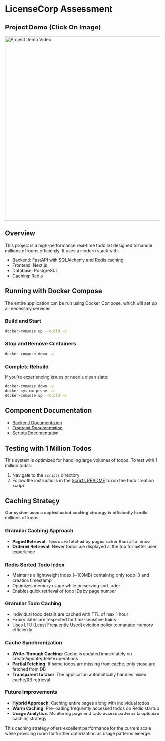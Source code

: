 # LicenseCorp Assessment

## Project Demo (Click On Image)

<a href="https://youtu.be/tIQlwfO3al4?si=cYfVyvP56BrU1GMA">
  <img src="https://i.imgur.com/N8nSvJi.jpeg" alt="Project Demo Video" width="600">
</a>

## Overview

This project is a high-performance real-time todo list designed to handle millions of todos efficiently. It uses a modern stack with:
- Backend: FastAPI with SQLAlchemy and Redis caching
- Frontend: Next.js
- Database: PostgreSQL
- Caching: Redis

## Running with Docker Compose

The entire application can be run using Docker Compose, which will set up all necessary services.

### Build and Start
```bash
docker-compose up --build -d
```

### Stop and Remove Containers
```bash
docker-compose down -v
```

### Complete Rebuild
If you're experiencing issues or need a clean slate:
```bash
docker-compose down -v
docker system prune -a
docker-compose up --build -d
```

## Component Documentation

- [Backend Documentation](./backend/README.md)
- [Frontend Documentation](./frontend/README.md)
- [Scripts Documentation](./scripts/README.md)

## Testing with 1 Million Todos

This system is optimized for handling large volumes of todos. To test with 1 million todos:

1. Navigate to the `scripts` directory
2. Follow the instructions in the [Scripts README](./scripts/README.md) to run the todo creation script

## Caching Strategy

Our system uses a sophisticated caching strategy to efficiently handle millions of todos:

### Granular Caching Approach

- **Paged Retrieval**: Todos are fetched by pages rather than all at once
- **Ordered Retrieval**: Newer todos are displayed at the top for better user experience

### Redis Sorted Todo Index

- Maintains a lightweight index (~100MB) containing only todo ID and creation timestamp
- Optimizes memory usage while preserving sort order
- Enables quick retrieval of todo IDs by page number

### Granular Todo Caching

- Individual todo details are cached with TTL of max 1 hour
- Expiry dates are respected for time-sensitive todos
- Uses LFU (Least Frequently Used) eviction policy to manage memory efficiently

### Cache Synchronization

- **Write-Through Caching**: Cache is updated immediately on create/update/delete operations
- **Partial Fetching**: If some todos are missing from cache, only those are fetched from DB
- **Transparent to User**: The application automatically handles mixed cache/DB retrieval

### Future Improvements

- **Hybrid Approach**: Caching entire pages along with individual todos
- **Warm Caching**: Pre-loading frequently accessed todos on Redis startup
- **Usage Analytics**: Monitoring page and todo access patterns to optimize caching strategy

This caching strategy offers excellent performance for the current scale while providing room for further optimization as usage patterns emerge. 
